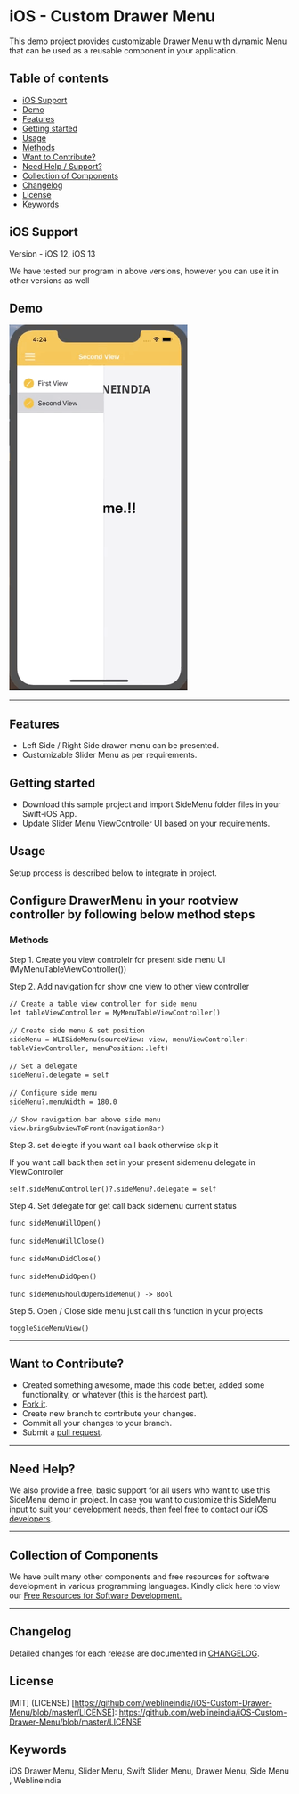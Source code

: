 # iOS - Custom Drawer Menu

This demo project provides customizable Drawer Menu with dynamic Menu that can be used as a reusable component in your application. 


## Table of contents
- [iOS Support](#iOS-support)
- [Demo](#demo)
- [Features](#features)
- [Getting started](#getting-started)
- [Usage](#usage)
- [Methods](#methods)
- [Want to Contribute?](#want-to-contribute)
- [Need Help / Support?](#need-help)
- [Collection of Components](#collection-of-Components)
- [Changelog](#changelog)
- [License](#license)
- [Keywords](#Keywords)


## iOS Support

Version - iOS 12, iOS 13

We have tested our program in above versions, however you can use it in other versions as well


## Demo
[![](WLIDrawer.gif)](https://github.com/weblineindia/iOS-Custom-Drawer-Menu/blob/master/WLIDrawer.gif)

------

## Features

* Left Side / Right Side drawer menu can be presented. 
* Customizable Slider Menu as per requirements.


## Getting started

* Download this sample project and import SideMenu folder files in your Swift-iOS App. 
* Update Slider Menu ViewController UI based on your requirements. 


## Usage

Setup process is described below to integrate in project.

## Configure DrawerMenu in your rootview controller by following below method steps


### Methods

Step 1. Create you view controlelr for present side menu UI (MyMenuTableViewController())

Step 2. Add navigation for show one view to other view controller
       
    // Create a table view controller for side menu
    let tableViewController = MyMenuTableViewController()
       
    // Create side menu & set position
    sideMenu = WLISideMenu(sourceView: view, menuViewController: tableViewController, menuPosition:.left)
       
    // Set a delegate
    sideMenu?.delegate = self
      
    // Configure side menu
    sideMenu?.menuWidth = 180.0
       
    // Show navigation bar above side menu  
    view.bringSubviewToFront(navigationBar)
  

Step 3. set delegte if you want call back otherwise skip it

If you want call back then set in your present sidemenu  delegate in ViewController                 
       
    self.sideMenuController()?.sideMenu?.delegate = self


Step 4. Set delegate for get call back sidemenu current status 

    func sideMenuWillOpen() 
    
    func sideMenuWillClose()
    
    func sideMenuDidClose()
    
    func sideMenuDidOpen() 
    
    func sideMenuShouldOpenSideMenu() -> Bool


Step 5. Open / Close side menu just call this function in your projects 

    toggleSideMenuView()

------

## Want to Contribute?

- Created something awesome, made this code better, added some functionality, or whatever (this is the hardest part).
- [Fork it](http://help.github.com/forking/).
- Create new branch to contribute your changes.
- Commit all your changes to your branch.
- Submit a [pull request](http://help.github.com/pull-requests/).

------

## Need Help? 
We also provide a free, basic support for all users who want to use this SideMenu demo in project. In case you want to customize this SideMenu input to suit your development needs, then feel free to contact our [iOS
developers](https://www.weblineindia.com/hire-ios-app-developers.html).

 ------
 
## Collection of Components
 We have built many other components and free resources for software development in various programming languages. Kindly click here to view our [Free Resources for Software Development.](https://www.weblineindia.com/software-development-resources.html)
 
------

## Changelog
Detailed changes for each release are documented in [CHANGELOG](./CHANGELOG).

## License
[MIT] (LICENSE)
[https://github.com/weblineindia/iOS-Custom-Drawer-Menu/blob/master/LICENSE]: https://github.com/weblineindia/iOS-Custom-Drawer-Menu/blob/master/LICENSE

## Keywords
iOS Drawer Menu, Slider Menu, Swift Slider Menu, Drawer Menu, Side Menu , Weblineindia
